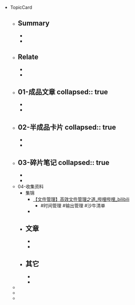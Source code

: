 - TopicCard
	- Summary
		-
		-
		-
	- Relate
		-
		-
		-
	- 01-成品文章
	  collapsed:: true
		-
		-
		-
	- 02-半成品卡片
	  collapsed:: true
		-
		-
		-
	- 03-碎片笔记
	  collapsed:: true
		-
		-
		-
	- 04-收集资料
		- 集锦
			- [【文件管理】高效文件管理之道_哔哩哔哩_bilibili](https://www.bilibili.com/video/BV1La4y177qo?p=1)
				- #时间管理 #输出管理 #沙牛清单
			-
		- 文章
			-
			-
			-
		- 其它
			-
			-
			-
	-
	-
	-
